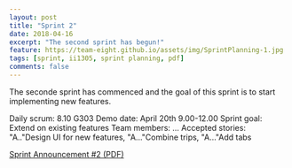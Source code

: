 ```yaml
---
layout: post
title: "Sprint 2"
date: 2018-04-16
excerpt: "The second sprint has begun!"
feature: https://team-eight.github.io/assets/img/SprintPlanning-1.jpg
tags: [sprint, ii1305, sprint planning, pdf]
comments: false
---
```


The seconde sprint has commenced and the goal of this sprint is to start implementing new features.

Daily scrum: 8.10 G303
Demo date: April 20th 9.00-12.00
Sprint goal: Extend on existing features
Team members: ...
Accepted stories: "A.."Design UI for new features, "A..."Combine trips, "A..."Add tabs 

[Sprint Announcement #2 (PDF)](https://team-eight.github.io/assets/pdf/Sprint-Announcement-2.pdf)
